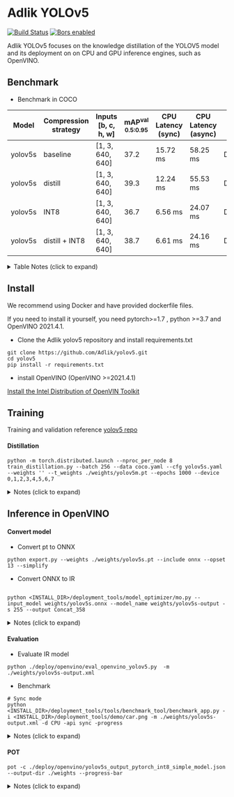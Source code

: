 # Adlik YOLOv5

[![Build Status](https://dev.azure.com/Adlik/GitHub/_apis/build/status/Adlik.object_detection?branchName=main)](https://dev.azure.com/Adlik/GitHub/_build/latest?definitionId=3&branchName=main)
[![Bors enabled](https://bors.tech/images/badge_small.svg)](https://app.bors.tech/repositories/33433)

Adlik YOLOv5 focuses on the knowledge distillation of the YOLOV5 model and its deployment on on CPU and GPU inference engines, such as OpenVINO.


## Benchmark

- Benchmark in COCO

|  Model  | Compression<br>strategy | Inputs <br>[b, c, h, w] | mAP<sup>val<br>0.5:0.95 | CPU Latency<br>(sync) | CPU Latency<br>(async) | Pretrain weight |
| ------- | ----------------------- | ----------------------- | ----------------------- | --------------------- | ---------------------- | --------------- |
| yolov5s | baseline                | [1, 3, 640, 640]        | 37.2                    | 15.72 ms              | 58.25        ms        | Download        |
| yolov5s | distill                 | [1, 3, 640, 640]        | 39.3                    | 12.24  ms             | 55.53     ms           | Download        |
| yolov5s | INT8                    | [1, 3, 640, 640]        | 36.7                    | 6.56   ms             | 24.07    ms            | Download        |
| yolov5s | distill + INT8          | [1, 3, 640, 640]        | 38.7                    | 6.61     ms           | 24.16    ms            | Download        |

<details>
  <summary>Table Notes (click to expand)</summary>

* all AP results denote COCO val2017 accuracy.
* Intel CPU Performance is measured Intel(R) Xeon(R) Platinum 8260 CPU based on OpenVINO.
* Latency is measured by Openvino's Benchmark tool and use 4 threads for asynchronous inference.
* INT8 quantization uses OpenVINO's POT tool.

</details>

## Install

We recommend using Docker and have provided dockerfile files.

If you need to install it yourself, you need pytorch>=1.7 , python >=3.7 and OpenVINO 2021.4.1.

- Clone the Adlik yolov5 repository and install requirements.txt

```shell
git clone https://github.com/Adlik/yolov5.git
cd yolov5
pip install -r requirements.txt
```

- install OpenVINO (OpenVINO >=2021.4.1)

[Install the Intel Distribution of OpenVIN Toolkit](https://docs.openvino.ai/latest/openvino_docs_install_guides_installing_openvino_linux.html#install-openvino)

## Training

Training and validation reference [yolov5 repo](https://github.com/ultralytics/yolov5/blob/master/README.md)


#### Distillation

```shell
python -m torch.distributed.launch --nproc_per_node 8 train_distillation.py --batch 256 --data coco.yaml --cfg yolov5s.yaml --weights '' --t_weights ./weights/yolov5m.pt --epochs 1000 --device 0,1,2,3,4,5,6,7
```

<details>
  <summary>Notes (click to expand)</summary>

* nproc_per_node specifies how many GPUs you would like to use. We use 8 V100 GPUs.
* batch is the total batch-size. It will be divided evenly to each GPU. After many experiments, we set 256/8=32 per GPU for best performance.

</details>

## Inference in OpenVINO


#### Convert model

- Convert pt to ONNX

```shell
python export.py --weights ./weights/yolov5s.pt --include onnx --opset 13 --simplify
```

- Convert ONNX to IR

```shell

python <INSTALL_DIR>/deployment_tools/model_optimizer/mo.py --input_model weights/yolov5s.onnx --model_name weights/yolov5s-output -s 255 --output Concat_358
```

<details>
  <summary>Notes (click to expand)</summary>

* <INSTALL_DIR> is the path to OpenVINO installation. My default path is /opt/intel/openvino_2021.4.689.
* Concat_358 is the name of the last output node of the ONNX model.

</details>

#### Evaluation

- Evaluate IR model

```shell
python ./deploy/openvino/eval_openvino_yolov5.py  -m ./weights/yolov5s-output.xml
```

- Benchmark

```shell
# Sync mode
python <INSTALL_DIR>/deployment_tools/tools/benchmark_tool/benchmark_app.py -i <INSTALL_DIR>/deployment_tools/demo/car.png -m ./weights/yolov5s-output.xml -d CPU -api sync -progress
```

<details>
  <summary>Notes (click to expand)</summary>

* <INSTALL_DIR> is the path to OpenVINO installation. My default path is /opt/intel/openvino_2021.4.689.
* Test asynchronous latency, set -api = async.

</details>

#### POT

```shell
pot -c ./deploy/openvino/yolov5s_output_pytorch_int8_simple_model.json --output-dir ./weights --progress-bar
```

<details>
  <summary>Notes (click to expand)</summary>

* json file in the deploy/openvino directory.
* For coco, you can also download my calibration images coco_calib from [GoogleDrive](https://drive.google.com/drive/folders/1s7jE9DtOngZMzJC1uL307J2MiaGwdRSI?usp=sharing) or [BaiduPan](https://pan.baidu.com/s/1GOm_-JobpyLMAqZWCDUhKg) pwd: a9wh.

</details>